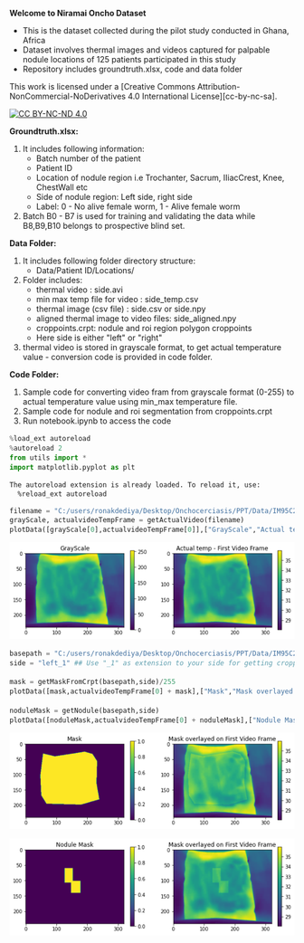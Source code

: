 **Welcome to Niramai Oncho Dataset**

* This is the dataset collected during the pilot study conducted in Ghana, Africa
* Dataset involves thermal images and videos captured for palpable nodule locations of 125 patients participated in this study
* Repository includes groundtruth.xlsx, code and data folder

This work is licensed under a
[Creative Commons Attribution-NonCommercial-NoDerivatives 4.0 International License][cc-by-nc-sa].

[![CC BY-NC-ND 4.0][cc-by-nc-nd-image]][cc-by-nc-nd]

[cc-by-nc-nd]: http://creativecommons.org/licenses/by-nc-nd/4.0/
[cc-by-nc-nd-image]: https://licensebuttons.net/l/by-nc-nd/4.0/88x31.png
[cc-by-nc-nd-shield]: https://img.shields.io/badge/License-CC%20BY--NC--ND%204.0-lightgrey.svg


**Groundtruth.xlsx:**
1. It includes following information:
    * Batch number of the patient
    * Patient ID
    * Location of nodule region i.e Trochanter, Sacrum, IIiacCrest, Knee, ChestWall etc
    * Side of nodule region: Left side, right side
    * Label: 0 - No alive female worm, 1 - Alive female worm
2. Batch B0 - B7 is used for training and validating the data while B8,B9,B10 belongs to prospective blind set.    

**Data Folder:**
1. It includes following folder directory structure:
    * Data/Patient ID/Locations/
2. Folder includes:
    * thermal video : side.avi
    * min max temp file for video : side_temp.csv
    * thermal image (csv file) : side.csv or side.npy
    * aligned thermal image to video files: side_aligned.npy
    * croppoints.crpt: nodule and roi region polygon croppoints
    * Here side is either "left" or "right"
3. thermal video is stored in grayscale format, to get actual temperature value - conversion code is provided in code folder.

**Code Folder:**
1. Sample code for converting video fram from grayscale format (0-255) to actual temperature value using min_max temperature file.
2. Sample code for nodule and roi segmentation from croppoints.crpt
3. Run notebook.ipynb to access the code


```python
%load_ext autoreload
%autoreload 2
from utils import *
import matplotlib.pyplot as plt
```

    The autoreload extension is already loaded. To reload it, use:
      %reload_ext autoreload
    


```python
filename = "C:/users/ronakdediya/Desktop/Onchocerciasis/PPT/Data/IM95C2/IIiacCrest/left"
grayScale, actualvideoTempFrame = getActualVideo(filename)          
plotData([grayScale[0],actualvideoTempFrame[0]],["GrayScale","Actual temp - First Video Frame"])
```


    
![png](Code/output_2_0.png)
    



```python
basepath = "C:/users/ronakdediya/Desktop/Onchocerciasis/PPT/Data/IM95C2/IIiacCrest/"
side = "left_1" ## Use "_1" as extension to your side for getting croppointsM

mask = getMaskFromCrpt(basepath,side)/255
plotData([mask,actualvideoTempFrame[0] + mask],["Mask","Mask overlayed on First Video Frame"])

noduleMask = getNodule(basepath,side)
plotData([noduleMask,actualvideoTempFrame[0] + noduleMask],["Nodule Mask","Mask overlayed on First Video Frame"])
```


    
![png](Code/output_3_0.png)
    



    
![png](Code/output_3_1.png)
    

